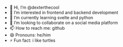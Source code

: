- 👋 Hi, I’m @dexterthecool
- 👀 I’m interested in frontend and backend development
- 🌱 I’m currently learning svelte and python
- 💞️ I’m looking to collaborate on a social media platform
- 📫 How to reach me: github
- 😄 Pronouns: he/him
- ⚡ Fun fact: i like turtles

<!---
dexterthecool/dexterthecool is a ✨ special ✨ repository because its `README.md` (this file) appears on your GitHub profile.
You can click the Preview link to take a look at your changes.
--->
